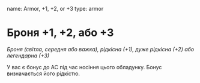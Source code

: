 name: Armor, +1, +2, or +3 type: armor

# Броня +1, +2, або +3
_Броня (світла, середня або важка), рідкісна (+1), дуже рідкісна (+2) або легендарна (+3)_

У вас є бонус до AC під час носіння цього обладунку. Бонус визначається його рідкістю. 